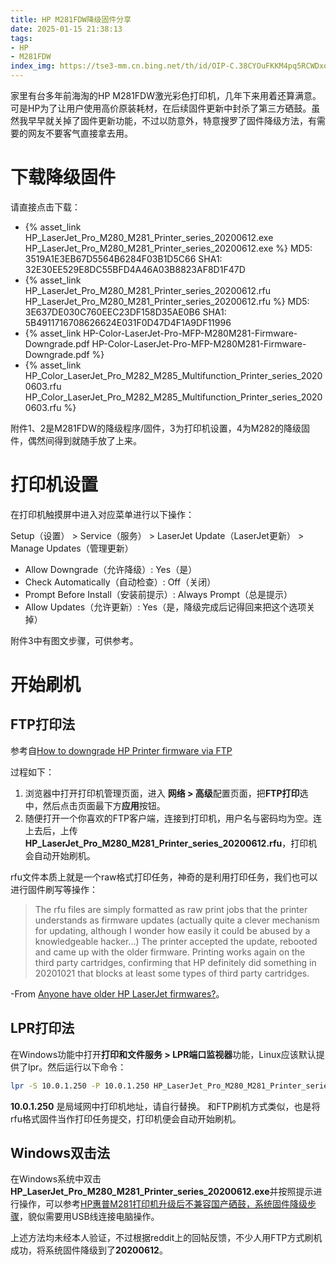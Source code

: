 ```yaml
---
title: HP M281FDW降级固件分享
date: 2025-01-15 21:38:13
tags:
- HP
- M281FDW
index_img: https://tse3-mm.cn.bing.net/th/id/OIP-C.38CYOuFKKM4pq5RCWDxoZAHaHa?w=176&h=180&c=7&r=0&o=5&pid=1.7
---
```

家里有台多年前海淘的HP M281FDW激光彩色打印机，几年下来用着还算满意。可是HP为了让用户使用高价原装耗材，在后续固件更新中封杀了第三方硒鼓。虽然我早早就关掉了固件更新功能，不过以防意外，特意搜罗了固件降级方法，有需要的网友不要客气直接拿去用。

# 下载降级固件
请直接点击下载：

- {% asset_link HP_LaserJet_Pro_M280_M281_Printer_series_20200612.exe HP_LaserJet_Pro_M280_M281_Printer_series_20200612.exe %}
MD5: 3519A1E3EB67D5564B6284F03B1D5C66
SHA1: 32E30EE529E8DC55BFD4A46A03B8823AF8D1F47D
- {% asset_link HP_LaserJet_Pro_M280_M281_Printer_series_20200612.rfu HP_LaserJet_Pro_M280_M281_Printer_series_20200612.rfu %}
MD5: 3E637DE030C760EEC23DF158D35AE0B6
SHA1: 5B4911716708626624E031F0D47D4F1A9DF11996
- {% asset_link HP-Color-LaserJet-Pro-MFP-M280M281-Firmware-Downgrade.pdf HP-Color-LaserJet-Pro-MFP-M280M281-Firmware-Downgrade.pdf %}
- {% asset_link HP_Color_LaserJet_Pro_M282_M285_Multifunction_Printer_series_20200603.rfu HP_Color_LaserJet_Pro_M282_M285_Multifunction_Printer_series_20200603.rfu %}

附件1、2是M281FDW的降级程序/固件，3为打印机设置，4为M282的降级固件，偶然间得到就随手放了上来。
# 打印机设置
在打印机触摸屏中进入对应菜单进行以下操作：

Setup（设置） > Service（服务） > LaserJet Update（LaserJet更新） > Manage Updates（管理更新）

* Allow Downgrade（允许降级）: Yes（是）
* Check Automatically（自动检查）: Off（关闭）
* Prompt Before Install（安装前提示）: Always Prompt（总是提示）
* Allow Updates（允许更新）: Yes（是，降级完成后记得回来把这个选项关掉）

附件3中有图文步骤，可供参考。
# 开始刷机
## FTP打印法
参考自[How to downgrade HP Printer firmware via FTP](https://rickscully.com/2020/how-to-downgrade-hp-printer-firmware-via-ftp/)

过程如下：
1. 浏览器中打开打印机管理页面，进入 **网络 > 高级**配置页面，把**FTP打印**选中，然后点击页面最下方**应用**按钮。
2. 随便打开一个你喜欢的FTP客户端，连接到打印机，用户名与密码均为空。连上去后，上传**HP_LaserJet_Pro_M280_M281_Printer_series_20200612.rfu**，打印机会自动开始刷机。

rfu文件本质上就是一个raw格式打印任务，神奇的是利用打印任务，我们也可以进行固件刷写等操作：

> The rfu files are simply formatted as raw print jobs that the printer understands as firmware updates (actually quite a clever mechanism for updating, although I wonder how easily it could be abused by a knowledgeable hacker...) The printer accepted the update, rebooted and came up with the older firmware. Printing works again on the third party cartridges, confirming that HP definitely did something in 20201021 that blocks at least some types of third party cartridges.

-From [Anyone have older HP LaserJet firmwares?](https://www.reddit.com/r/DataHoarder/comments/joznz6/anyone_have_older_hp_laserjet_firmwares/)。
## LPR打印法
在Windows功能中打开**打印和文件服务 > LPR端口监视器**功能，Linux应该默认提供了lpr。然后运行以下命令：
```bash
lpr -S 10.0.1.250 -P 10.0.1.250 HP_LaserJet_Pro_M280_M281_Printer_series_20200612.rfu 
```
**10.0.1.250** 是局域网中打印机地址，请自行替换。
和FTP刷机方式类似，也是将rfu格式固件当作打印任务提交，打印机便会自动开始刷机。
## Windows双击法
在Windows系统中双击**HP_LaserJet_Pro_M280_M281_Printer_series_20200612.exe**并按照提示进行操作，可以参考[HP惠普M281打印机升级后不兼容国产硒鼓，系统固件降级步骤](https://post.smzdm.com/p/a0qkwegr/)，貌似需要用USB线连接电脑操作。

上述方法均未经本人验证，不过根据reddit上的回帖反馈，不少人用FTP方式刷机成功，将系统固件降级到了**20200612**。
